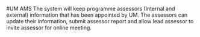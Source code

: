 #UM AMS
The system will keep programme assessors (Internal and external) information that has been appointed by UM. The assessors can update their information, submit assessor report and allow lead assessor to invite assessor for online meeting.
